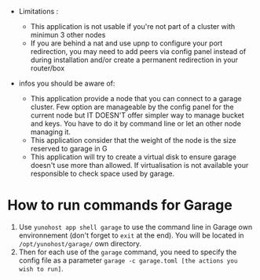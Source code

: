 * Limitations : 
    * This application is not usable if you're not part of a cluster with minimun 3 other nodes
    * If you are behind a nat and use upnp to configure your port redirection, you may need to add peers via config panel instead of during installation and/or create a permanent redirection in your router/box

* infos you should be aware of:
    * This application provide a node that you can connect to a garage cluster. Few option are manageable by the config panel for the current node but IT DOESN'T offer simpler way to manage bucket and keys. You have to do it by command line or let an other node managing it.
    * This application consider that the weight of the node is the size reserved to garage in G 
    * This application will try to create a virtual disk to ensure garage doesn't use more than allowed. If virtualisation is not available your responsible to check space used by garage.

# How to run commands for Garage
1. Use `yunohost app shell garage` to use the command line in Garage own environnement (don't forget to `exit` at the end). You will be located in `/opt/yunohost/garage/` own directory.
2. Then for each use of the `garage` command, you need to specify the config file as a parameter `garage -c garage.toml [the actions you wish to run]`.
